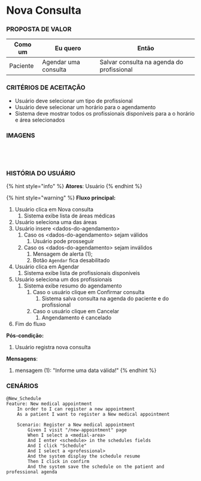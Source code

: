 # Nova Consulta

### PROPOSTA DE VALOR

| Como um  | Eu quero             | Então                                     |
| -------- | -------------------- | ----------------------------------------- |
| Paciente | Agendar uma consulta | Salvar consulta na agenda do profissional |

### CRITÉRIOS DE ACEITAÇÃO

* Usuário deve selecionar um tipo de profissional
* Usuário deve selecionar um horário para o agendamento
* Sistema deve mostrar todos os profissionais disponíveis para a o horário e área selecionados

### IMAGENS

<div>

<figure><img src="../../../.gitbook/assets/Agendar (selecionar profissional).png" alt=""><figcaption></figcaption></figure>

 

<figure><img src="../../../.gitbook/assets/Selecione um horario.png" alt=""><figcaption></figcaption></figure>

 

<figure><img src="../../../.gitbook/assets/Selecione um profissional.png" alt=""><figcaption></figcaption></figure>

 

<figure><img src="../../../.gitbook/assets/Selecione um profissional (1).png" alt=""><figcaption></figcaption></figure>

</div>

### HISTÓRIA DO USUÁRIO

{% hint style="info" %}
**Atores**: Usuário
{% endhint %}

{% hint style="warning" %}
**Fluxo principal:**

1. Usuário clica em Nova consulta
   1. Sistema exibe lista de áreas médicas
2. Usuário seleciona uma das áreas
3. Usuário insere \<dados-do-agendamento>
   1. Caso os \<dados-do-agendamento> sejam válidos
      1. Usuário pode prosseguir
   2. Caso os \<dados-do-agendamento> sejam inválidos
      1. Mensagem de alerta (1);
      2. Botão `Agendar` fica desabilitado
4. Usuário clica em Agendar
   1. Sistema exibe lista de profissionais disponíveis
5. Usuário seleciona um dos profissionais
   1. Sistema exibe resumo do agendamento
      1. Caso o usuário clique em Confirmar consulta
         1. Sistema salva consulta na agenda do paciente e do profissional
      2. Caso o usuário clique em Cancelar
         1. Angendamento é cancelado
6. Fim do fluxo

**Pós-condição:**

1. Usuário registra nova consulta

**Mensagens**:

1. mensagem (1): "Informe uma data válida!"
{% endhint %}

### CENÁRIOS

```gherkin
@New_Schedule
Feature: New medical appointment
    In order to I can register a new appointment
    As a patient I want to register a New medical appointment

    Scenario: Register a New medical appointment
        Given I visit "/new-appointment" page
        When I select a <medial-area>
        And I enter <schedule> in the schedules fields
        And I click "Schedule"
        And I select a <professional>
        And the system display the schedule resume
        Then I click in confirm
        And the system save the schedule on the patient and professional agenda
```
